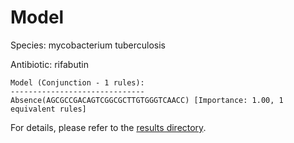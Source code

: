 
# Model

Species: mycobacterium tuberculosis

Antibiotic: rifabutin

```
Model (Conjunction - 1 rules):
------------------------------
Absence(AGCGCCGACAGTCGGCGCTTGTGGGTCAACC) [Importance: 1.00, 1 equivalent rules]

```

For details, please refer to the [results directory](../../../../../results/scm_b/mycobacterium%20tuberculosis/rifabutin/repeat_6/).

